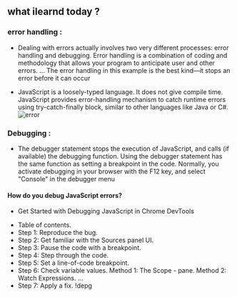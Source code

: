 ## what ilearnd today ? 
 ### error handling  :
  * Dealing with errors actually involves two very different processes: error handling and debugging. Error handling is a combination of coding and methodology that allows your program to anticipate user and other errors. ... The error handling in this example is the best kind—it stops an error before it can occur
   - JavaScript is a loosely-typed language. It does not give compile time. JavaScript provides error-handling mechanism to catch runtime errors using try-catch-finally block, similar to other languages like Java or C#.
   ![error](https://javascript.info/article/try-catch/try-catch-flow.svg)

   ### Debugging :
   * The debugger statement stops the execution of JavaScript, and calls (if available) the debugging function. Using the debugger statement has the same function as setting a breakpoint in the code. Normally, you activate debugging in your browser with the F12 key, and select "Console" in the debugger menu

  #### How do you debug JavaScript errors?
 * Get Started with Debugging JavaScript in Chrome DevTools
 - Table of contents.
 - Step 1: Reproduce the bug.
 - Step 2: Get familiar with the Sources panel UI.
 - Step 3: Pause the code with a breakpoint.
 - Step 4: Step through the code.
 - Step 5: Set a line-of-code breakpoint.
 - Step 6: Check variable values. Method 1: The Scope  - pane. Method 2: Watch Expressions. ...
 - Step 7: Apply a fix.
 !depg[](https://developers.google.com/web/tools/chrome-devtools/javascript/imgs/sources-annotated.png)

